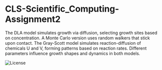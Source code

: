 # CLS-Scientific_Computing-Assignment2
The DLA model simulates growth via diffusion, selecting growth sites based on concentration. A Monte Carlo version uses random walkers that stick upon contact. The Gray-Scott model simulates reaction-diffusion of chemicals U and V, forming patterns based on reaction rates. Different parameters influence growth shapes and dynamics in both models.

![License](https://img.shields.io/badge/license-MIT-blue.svg)
